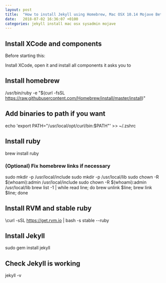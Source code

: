 ```yaml
---
layout: post
title:  "How to install Jekyll using Homebrew, Mac OSX 10.14 Mojave Beta"
date:   2018-07-02 16:36:07 +0100
categories: jekyll install mac osx sysadmin mojave
---
```


## Install XCode and components

Before starting this:

Install XCode, open it and install all components it asks you to

## Install homebrew

/usr/bin/ruby -e "$(curl -fsSL https://raw.githubusercontent.com/Homebrew/install/master/install)"

## Add binaries to path if you want
echo 'export PATH="/usr/local/opt/curl/bin:$PATH"' >> ~/.zshrc

## Install ruby
brew install ruby

### (Optional) Fix homebrew links if necessary

sudo mkdir -p /usr/local/include
sudo mkdir -p /usr/local/lib
sudo chown -R $(whoami):admin /usr/local/include
sudo chown -R $(whoami):admin /usr/local/lib
brew list -1 | while read line; do brew unlink $line; brew link $line; done

## Install RVM and stable ruby
\curl -sSL https://get.rvm.io | bash -s stable --ruby

## Install Jekyll
sudo gem install jekyll

## Check Jekyll is working
jekyll -v


